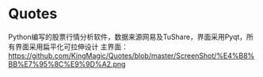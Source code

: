 # Quotes
Python编写的股票行情分析软件，数据来源网易及TuShare，界面采用Pyqt，所有界面采用扁平化可拉伸设计
主界面：
https://github.com/KingMagic/Quotes/blob/master/ScreenShot/%E4%B8%BB%E7%95%8C%E9%9D%A2.png
